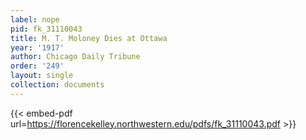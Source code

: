 ```yaml
---
label: nope
pid: fk_31110043
title: M. T. Moloney Dies at Ottawa
year: '1917'
author: Chicago Daily Tribune
order: '249'
layout: single
collection: documents
---
```



{{< embed-pdf url=https://florencekelley.northwestern.edu/pdfs/fk_31110043.pdf >}}